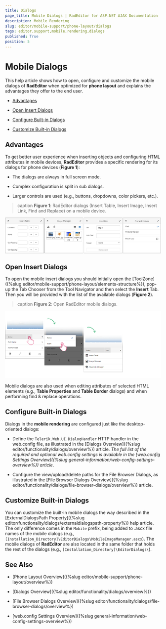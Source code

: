 ```yaml
---
title: Dialogs
page_title: Mobile Dialogs | RadEditor for ASP.NET AJAX Documentation
description: Mobile Rendering
slug: editor/mobile-support/phone-layout/dialogs
tags: editor,support,mobile,rendering,dialogs
published: True
position: 5
---
```


# Mobile Dialogs

This help article shows how to open, configure and customize the mobile dialogs of **RadEditor** when optimized for **phone layout** and explains the advantages they offer to the end user. 

* [Advantages](#advantages)

* [Open Insert Dialogs](#open-insert-dialogs)

* [Configure Built-in Dialogs](#configure-built-in-dialogs)

* [Customize Built-in Dialogs](#customize-built-in-dialogs)

## Advantages

To get better user experience when inserting objects and configuring HTML attributes in mobile devices, **RadEditor** provides a specific rendering for its dialogs for phone devices (**Figure 1**):

* The dialogs are always in full screen mode.

* Complex configuration is split in sub dialogs.

* Larger controls are used (e.g., buttons, dropdowns, color pickers, etc.).

>caption **Figure 1**: RadEditor dialogs (Insert Table, Insert Image, Insert Link, Find and Replace) on a mobile device.

![RadEditor Mobile Dialogs](./images/AJAX_RadEditor_Adaptive_Dialogs.png) 

## Open Insert Dialogs

To open the mobile insert dialogs you should initially open the [ToolZone]({%slug editor/mobile-support/phone-layout/elements-structure%}), pop-up the Tab Chooser from the Tool Navigator and then select the **Insert** Tab. Then you will be provided with the list of the available dialogs (**Figure 2**).

>caption **Figure 2**: Open RadEditor mobile dialogs.

![Open RadEditor Mobile Dialogs](./images/AJAX_RadEditor_Adaptive_OpenMobileDialogs.png)

Mobile dialogs are also used when editing attributes of selected HTML elements (e.g., **Table Properties** and **Table Border** dialogs) and when performing find & replace operations.

## Configure Built-in Dialogs

Dialogs in the **mobile rendering** are configured just like the desktop-oriented dialogs:

* Define the `Telerik.Web.UI.DialogHandler` HTTP handler in the web.config file, as illustrated in the [Dialogs Overview]({%slug editor/functionality/dialogs/overview%}) article. *The full list of the required and optional web.config settings is available in the [web.config Settings Overview]({%slug general-information/web-config-settings-overview%}) article*.

* Configure the view/upload/delete paths for the File Browser Dialogs, as illustrated in the [File Browser Dialogs Overview]({%slug editor/functionality/dialogs/file-browser-dialogs/overview%}) article.

## Customize Built-in Dialogs

You can customize the built-in mobile dialogs the way described in the [ExternalDialogsPath Property]({%slug editor/functionality/dialogs/externaldialogspath-property%}) help article. The only difference comes in the `Mobile` prefix, being added to .ascx file names of the mobile dialogs (e.g., `[Installation_Directory]\EditorDialogs\MobileImageManager.ascx`). The mobile dialogs of **RadEditor** are also located in the same folder that holds the rest of the dialogs (e.g., `[Installation_Directory]\EditorDialogs\`).


## See Also

* [Phone Layout Overview]({%slug editor/mobile-support/phone-layout/overview%})

* [Dialogs Overview]({%slug editor/functionality/dialogs/overview%})

* [File Browser Dialogs Overview]({%slug editor/functionality/dialogs/file-browser-dialogs/overview%})

* [web.config Settings Overview]({%slug general-information/web-config-settings-overview%})
